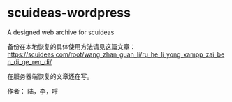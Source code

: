 # scuideas-wordpress
A designed web archive for scuideas



备份在本地恢复的具体使用方法请见这篇文章：
https://scuideas.com/root/wang_zhan_guan_li/ru_he_li_yong_xampp_zai_ben_di_ge_ren_di/

在服务器端恢复的文章还在写。



作者：
陆，李，呼
